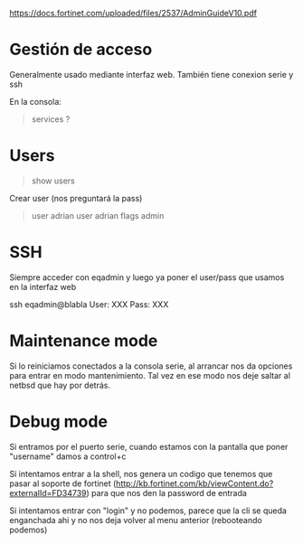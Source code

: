 https://docs.fortinet.com/uploaded/files/2537/AdminGuideV10.pdf

# Gestión de acceso
Generalmente usado mediante interfaz web.
También tiene conexion serie y ssh

En la consola:
> services ?


# Users
> show users

Crear user (nos preguntará la pass)
> user adrian
> user adrian flags admin


# SSH
Siempre acceder con eqadmin y luego ya poner el user/pass que usamos en la interfaz web

ssh eqadmin@blabla
User: XXX
Pass: XXX


# Maintenance mode
Si lo reiniciamos conectados a la consola serie, al arrancar nos da opciones para entrar en modo mantenimiento.
Tal vez en ese modo nos deje saltar al netbsd que hay por detrás.

# Debug mode
Si entramos por el puerto serie, cuando estamos con la pantalla que poner "username" damos a control+c

Si intentamos entrar a la shell, nos genera un codigo que tenemos que pasar al soporte de fortinet (http://kb.fortinet.com/kb/viewContent.do?externalId=FD34739) para que nos den la password de entrada

Si intentamos entrar con "login" y no podemos, parece que la cli se queda enganchada ahi y no nos deja volver al menu anterior (rebooteando podemos)
